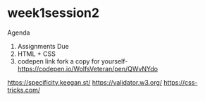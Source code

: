 # week1session2

Agenda
1. Assignments Due
2. HTML + CSS
3. codepen link fork a copy for yourself- https://codepen.io/WolfsVeteran/pen/QWvNYdo


https://specificity.keegan.st/
https://validator.w3.org/
https://css-tricks.com/